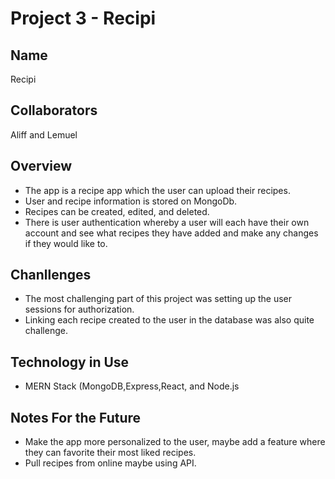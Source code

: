 # Project 3 - Recipi

## Name
Recipi

## Collaborators
Aliff and Lemuel

## Overview
* The app is a recipe app which the user can upload their recipes.
* User and recipe information is stored on MongoDb.
* Recipes can be created, edited, and deleted.
* There is user authentication whereby a user will each have their own account and see what recipes they have added and make any changes if they would like to. 

## Chanllenges
* The most challenging part of this project was setting up the user sessions for authorization. 
* Linking each recipe created to the user in the database was also quite challenge. 

## Technology in Use
* MERN Stack (MongoDB,Express,React, and Node.js


## Notes For the Future
* Make the app more personalized to the user, maybe add a feature where they can favorite their most liked recipes.
* Pull recipes from online maybe using API. 



